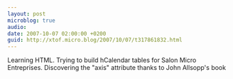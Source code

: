 ```yaml
---
layout: post
microblog: true
audio: 
date: 2007-10-07 02:00:00 +0200
guid: http://xtof.micro.blog/2007/10/07/t317861832.html
---
```

Learning HTML. Trying to build hCalendar tables for Salon Micro Entreprises. Discovering the "axis" attribute thanks to John Allsopp's book
